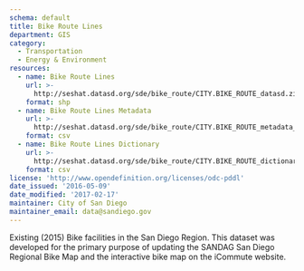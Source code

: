 ```yaml
---
schema: default
title: Bike Route Lines
department: GIS
category:
  - Transportation
  - Energy & Environment
resources:
  - name: Bike Route Lines
    url: >-
      http://seshat.datasd.org/sde/bike_route/CITY.BIKE_ROUTE_datasd.zip
    format: shp
  - name: Bike Route Lines Metadata
    url: >-
      http://seshat.datasd.org/sde/bike_route/CITY.BIKE_ROUTE_metadata_datasd.csv
    format: csv
  - name: Bike Route Lines Dictionary
    url: >-
      http://seshat.datasd.org/sde/bike_route/CITY.BIKE_ROUTE_dictionary_datasd.csv
    format: csv
license: 'http://www.opendefinition.org/licenses/odc-pddl'
date_issued: '2016-05-09'
date_modified: '2017-02-17'
maintainer: City of San Diego
maintainer_email: data@sandiego.gov
---
```

Existing (2015) Bike facilities in the San Diego Region. This dataset was
developed for the primary purpose of updating the SANDAG San Diego Regional
Bike Map and the interactive bike map on the iCommute website.

